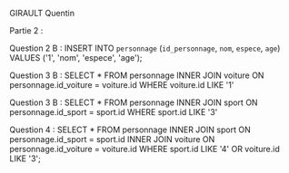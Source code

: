 GIRAULT Quentin

Partie 2 :

Question 2 B :
INSERT INTO `personnage` (`id_personnage`, `nom`, `espece`, `age`) VALUES ('1', 'nom', 'espece', 'age');

Question 3 B :
SELECT * FROM personnage INNER JOIN voiture ON personnage.id_voiture = voiture.id WHERE voiture.id LIKE '1'

Question 3 B :
SELECT * FROM personnage INNER JOIN sport ON personnage.id_sport = sport.id WHERE sport.id LIKE '3'

Question 4 :
SELECT * FROM personnage INNER JOIN sport ON personnage.id_sport = sport.id INNER JOIN voiture ON personnage.id_voiture = voiture.id WHERE sport.id LIKE '4' OR voiture.id LIKE '3';